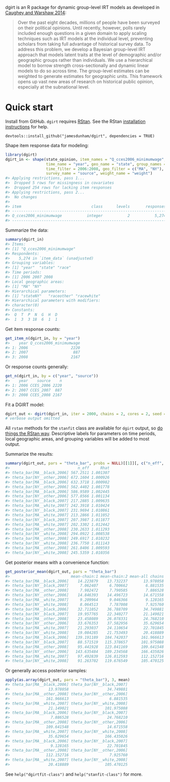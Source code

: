 dgirt is an R package for dynamic group-level IRT models as developed in [Caughey and Warshaw 2014](http://pan.oxfordjournals.org/content/early/2015/02/04/pan.mpu021.full.pdf+html):

> Over the past eight decades, millions of people have been surveyed on their political opinions. Until recently, however, polls rarely included enough questions in a given domain to apply scaling techniques such as IRT models at the individual level, preventing scholars from taking full advantage of historical survey data. To address this problem, we develop a Bayesian group-level IRT approach that models latent traits at the level of demographic and/or geographic groups rather than individuals. We use a hierarchical model to borrow strength cross-sectionally and dynamic linear models to do so across time. The group-level estimates can be weighted to generate estimates for geographic units. This framework opens up vast new areas of research on historical public opinion, especially at the subnational level.

Quick start
===========

Install from GitHub. `dgirt` requires [RStan](https://github.com/stan-dev/rstan). See the RStan [installation instructions](https://github.com/stan-dev/rstan/wiki/RStan-Getting-Started#how-to-install-rstan) for help.

    devtools::install_github("jamesdunham/dgirt", dependencies = TRUE)

Shape item response data for modeling:

``` r
library(dgirt)
dgirt_in <- shape(state_opinion, item_names = "Q_cces2006_minimumwage",
                  time_name = "year", geo_name = "state", group_names = "race",
                  time_filter = 2006:2008, geo_filter = c("MA", "NY"),
                  survey_name = "source", weight_name = "weight")
#> Applying restrictions, pass 1...
#>  Dropped 5 rows for missingness in covariates
#>  Dropped 254 rows for lacking item responses
#> Applying restrictions, pass 2...
#>  No changes
#> 
#> item                               class      levels       responses
#> --------------------------------------------------------------------
#> Q_cces2006_minimumwage           integer           2           5,274
#> --------------------------------------------------------------------
```

Summarize the data:

``` r
summary(dgirt_in)
#> Items:
#> [1] "Q_cces2006_minimumwage"
#> Respondents:
#>    5,274 in `item_data` (unadjusted)
#> Grouping variables:
#> [1] "year"  "state" "race" 
#> Time periods:
#> [1] 2006 2007 2008
#> Local geographic areas:
#> [1] "MA" "NY"
#> Hierarchical parameters:
#> [1] "stateNY"   "raceother" "racewhite"
#> Hierarchical parameters with modifiers:
#> character(0)
#> Constants:
#>  Q  T  P  N  G  H  D 
#>  1  3  3 18  6  1  1
```

Get item response counts:

``` r
get_item_n(dgirt_in, by = "year")
#>    year Q_cces2006_minimumwage
#> 1: 2006                   2220
#> 2: 2007                    887
#> 3: 2008                   2167
```

Or response counts generally:

``` r
get_n(dgirt_in, by = c("year", "source"))
#>    year    source    n
#> 1: 2006 CCES_2006 2220
#> 2: 2007 CCES_2007  887
#> 3: 2008 CCES_2008 2167
```

Fit a DGIRT model:

``` r
dgirt_out <- dgirt(dgirt_in, iter = 2000, chains = 2, cores = 2, seed = 42)
# verbose output omitted
```

All `rstan` methods for the `stanfit` class are available for `dgirt` output, so [do things the RStan way](https://github.com/stan-dev/rstan/wiki/RStan-Getting-Started#how-to-use-rstan). Descriptive labels for parameters on time periods, local geographic areas, and grouping variables will be added to most output.

Summarize the results:

``` r
summary(dgirt_out, pars = "theta_bar", probs = NULL)[[1]][, c("n_eff", "Rhat")]
#>                              n_eff     Rhat
#> theta_bar[MA__black,2006] 567.2511 1.001307
#> theta_bar[NY__other,2006] 672.1604 1.000926
#> theta_bar[MA__black,2006] 632.3718 1.000982
#> theta_bar[NY__other,2006] 562.4402 1.001778
#> theta_bar[MA__black,2006] 586.9589 1.002445
#> theta_bar[NY__other,2006] 577.8566 1.001134
#> theta_bar[NY__black,2007] 217.2885 1.009635
#> theta_bar[MA__white,2007] 242.3918 1.010424
#> theta_bar[NY__black,2007] 231.9694 1.010861
#> theta_bar[MA__white,2007] 213.2866 1.011052
#> theta_bar[NY__black,2007] 207.3987 1.011877
#> theta_bar[MA__white,2007] 202.3302 1.012442
#> theta_bar[MA__other,2008] 230.2633 1.011293
#> theta_bar[NY__white,2008] 294.0922 1.008538
#> theta_bar[MA__other,2008] 249.6917 1.010232
#> theta_bar[NY__white,2008] 236.7750 1.011143
#> theta_bar[MA__other,2008] 261.8406 1.009593
#> theta_bar[NY__white,2008] 245.5359 1.010356
```

Get posterior means with a convenience function:

``` r
get_posterior_mean(dgirt_out, pars = "theta_bar")
#>                           mean-chain:1 mean-chain:2 mean-all chains
#> theta_bar[MA__black,2006]    14.223879    13.732237       13.978058
#> theta_bar[NY__black,2007]     7.062407     6.700662        6.881535
#> theta_bar[MA__other,2008]     7.982472     7.790585        7.886528
#> theta_bar[NY__other,2006]    14.846393    14.496723       14.671558
#> theta_bar[MA__white,2007]     9.209964     9.046366        9.128165
#> theta_bar[NY__white,2008]     8.064513     7.787008        7.925760
#> theta_bar[MA__black,2006]    32.711052    36.788709       34.749881
#> theta_bar[NY__black,2007]    19.957765    22.340277       21.149021
#> theta_bar[MA__other,2008]    23.458089    26.078331       24.768210
#> theta_bar[NY__other,2006]    33.676353    37.582956       35.629654
#> theta_bar[MA__white,2007]    21.293037    24.110654       22.701845
#> theta_bar[NY__white,2008]    19.084285    21.753493       20.418889
#> theta_bar[MA__black,2006]   139.191189   184.742037      161.966613
#> theta_bar[NY__black,2007]    88.571519   115.378657      101.975088
#> theta_bar[MA__other,2008]    95.441928   123.841169      109.641548
#> theta_bar[NY__other,2006]   143.635484   189.234568      166.435026
#> theta_bar[MA__white,2007]    97.492839   126.812593      112.152716
#> theta_bar[NY__white,2008]    91.263702   119.676549      105.470125
```

Or generally access posterior samples:

``` r
apply(as.array(dgirt_out, pars = "theta_bar"), 3, mean)
#> theta_bar[MA__black,2006] theta_bar[NY__black,2007] 
#>                 13.978058                 34.749881 
#> theta_bar[MA__other,2008] theta_bar[NY__other,2006] 
#>                161.966613                  6.881535 
#> theta_bar[MA__white,2007] theta_bar[NY__white,2008] 
#>                 21.149021                101.975088 
#> theta_bar[MA__black,2006] theta_bar[NY__black,2007] 
#>                  7.886528                 24.768210 
#> theta_bar[MA__other,2008] theta_bar[NY__other,2006] 
#>                109.641548                 14.671558 
#> theta_bar[MA__white,2007] theta_bar[NY__white,2008] 
#>                 35.629654                166.435026 
#> theta_bar[MA__black,2006] theta_bar[NY__black,2007] 
#>                  9.128165                 22.701845 
#> theta_bar[MA__other,2008] theta_bar[NY__other,2006] 
#>                112.152716                  7.925760 
#> theta_bar[MA__white,2007] theta_bar[NY__white,2008] 
#>                 20.418889                105.470125
```

See `help("dgirtfit-class")` and `help("stanfit-class")` for more.
